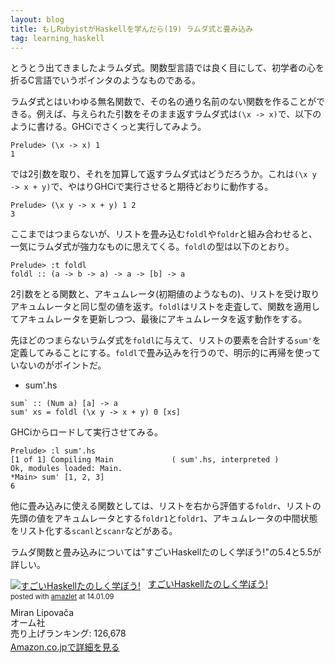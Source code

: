 ```yaml
---
layout: blog
title: もしRubyistがHaskellを学んだら(19) ラムダ式と畳み込み
tag: learning_haskell
---
```




とうとう出てきましたよラムダ式。関数型言語では良く目にして、初学者の心を折るC言語でいうポインタのようなものである。

ラムダ式とはいわゆる無名関数で、その名の通り名前のない関数を作ることができる。例えば、与えられた引数をそのまま返すラムダ式は`(\x -> x)`で、以下のように書ける。GHCiでさくっと実行してみよう。

~~~~
Prelude> (\x -> x) 1
1
~~~~

では2引数を取り、それを加算して返すラムダ式はどうだろうか。これは`(\x y -> x + y)`で、やはりGHCiで実行させると期待どおりに動作する。

~~~~
Prelude> (\x y -> x + y) 1 2
3
~~~~

ここまではつまらないが、リストを畳み込む`foldl`や`foldr`と組み合わせると、一気にラムダ式が強力なものに思えてくる。`foldl`の型は以下のとおり。

~~~~
Prelude> :t foldl
foldl :: (a -> b -> a) -> a -> [b] -> a
~~~~

2引数をとる関数と、アキュムレータ(初期値のようなもの)、リストを受け取りアキュムレータと同じ型の値を返す。`foldl`はリストを走査して、関数を適用してアキュムレータを更新しつつ、最後にアキュムレータを返す動作をする。

先ほどのつまらないラムダ式を`foldl`に与えて、リストの要素を合計する`sum'`を定義してみることにする。`foldl`で畳み込みを行うので、明示的に再帰を使っていないのがポイントだ。

- sum'.hs

~~~~
sum` :: (Num a) [a] -> a
sum' xs = foldl (\x y -> x + y) 0 [xs]
~~~~

GHCiからロードして実行させてみる。

~~~~
Prelude> :l sum'.hs
[1 of 1] Compiling Main             ( sum'.hs, interpreted )
Ok, modules loaded: Main.
*Main> sum' [1, 2, 3]
6
~~~~

他に畳み込みに使える関数としては、リストを右から評価する`foldr`、リストの先頭の値をアキュムレータとする`foldr1`と`foldr1`、アキュムレータの中間状態をリスト化する`scanl`と`scanr`などがある。

ラムダ関数と畳み込みについては"すごいHaskellたのしく学ぼう!"の5.4と5.5が詳しい。

<div class="amazlet-box" style="margin-bottom:0px;"><div class="amazlet-image" style="float:left;margin:0px 12px 1px 0px;"><a href="http://www.amazon.co.jp/exec/obidos/ASIN/4274068854/xmisao-22/ref=nosim/" name="amazletlink" target="_blank"><img src="http://ecx.images-amazon.com/images/I/51P6NdS4IGL._SL160_.jpg" alt="すごいHaskellたのしく学ぼう!" style="border: none;" /></a></div><div class="amazlet-info" style="line-height:120%; margin-bottom: 10px"><div class="amazlet-name" style="margin-bottom:10px;line-height:120%"><a href="http://www.amazon.co.jp/exec/obidos/ASIN/4274068854/xmisao-22/ref=nosim/" name="amazletlink" target="_blank">すごいHaskellたのしく学ぼう!</a><div class="amazlet-powered-date" style="font-size:80%;margin-top:5px;line-height:120%">posted with <a href="http://www.amazlet.com/" title="amazlet" target="_blank">amazlet</a> at 14.01.09</div></div><div class="amazlet-detail">Miran Lipovača <br />オーム社 <br />売り上げランキング: 126,678<br /></div><div class="amazlet-sub-info" style="float: left;"><div class="amazlet-link" style="margin-top: 5px"><a href="http://www.amazon.co.jp/exec/obidos/ASIN/4274068854/xmisao-22/ref=nosim/" name="amazletlink" target="_blank">Amazon.co.jpで詳細を見る</a></div></div></div><div class="amazlet-footer" style="clear: left"></div></div>
